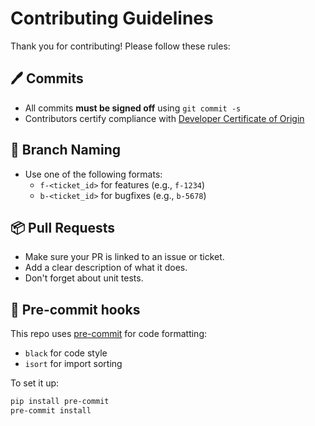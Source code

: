 # Contributing Guidelines

Thank you for contributing! Please follow these rules:

## 🖊️ Commits

- All commits **must be signed off** using `git commit -s`
- Contributors certify compliance with [Developer Certificate of Origin](https://developercertificate.org/)

## 🌿 Branch Naming

- Use one of the following formats:
  - `f-<ticket_id>` for features (e.g., `f-1234`)
  - `b-<ticket_id>` for bugfixes (e.g., `b-5678`)

## 📦 Pull Requests

- Make sure your PR is linked to an issue or ticket.
- Add a clear description of what it does.
- Don't forget about unit tests.

## 🔧 Pre-commit hooks

This repo uses [pre-commit](https://pre-commit.com/) for code formatting:

- `black` for code style
- `isort` for import sorting

To set it up:

```bash
pip install pre-commit
pre-commit install
```